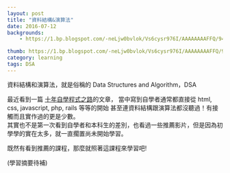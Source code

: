 ```yaml
---
layout: post
title: "資料結構&演算法"
date: 2016-07-12
backgrounds:
    - https://1.bp.blogspot.com/-neLjw0bvlok/Vs6cysr976I/AAAAAAAAFFQ/94vJ2nFv_7s/s1600/%25E6%259C%25AA%25E5%2591%25BD%25E5%2590%258D.png

thumb: https://1.bp.blogspot.com/-neLjw0bvlok/Vs6cysr976I/AAAAAAAAFFQ/94vJ2nFv_7s/s1600/%25E6%259C%25AA%25E5%2591%25BD%25E5%2590%258D.png
category: learning
tags: DSA
---
```


資料結構和演算法，就是俗稱的 Data Structures and Algorithm，DSA

最近看到一篇 [十年自學程式之路](http://huli.logdown.com/posts/703835)的文章，
當中寫到自學者通常都直接從 html, css, javascript, php, rails 等等的開始
甚至連資料結構跟演算法都沒聽過！有接觸而且實作過的更是少數。  
其實也不是第一次看到自學者和本科生的差別，也看過一些推薦影片，但是因為初學學的實在太多，就一直擱置尚未開始學習。

既然有看到推薦的課程，那麼就照著這課程來學習吧!

(學習摘要待補)

